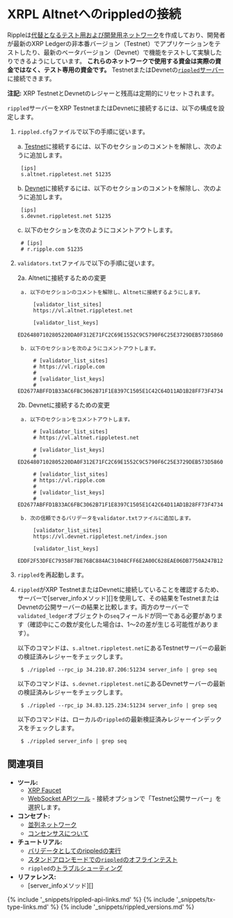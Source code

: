 # XRPL Altnetへのrippledの接続

Rippleは[代替となるテスト用および開発用ネットワーク](parallel-networks.html)を作成しており、開発者が最新のXRP Ledgerの非本番バージョン（Testnet）でアプリケーションをテストしたり、最新のベータバージョン（Devnet）で機能をテストして実験したりできるようにしています。 **これらのネットワークで使用する資金は実際の資金ではなく、テスト専用の資金です。** TestnetまたはDevnetの[`rippled`サーバー](the-rippled-server.html)に接続できます。

**注記:** XRP TestnetとDevnetのレジャーと残高は定期的にリセットされます。

`rippled`サーバーをXRP TestnetまたはDevnetに接続するには、以下の構成を設定します。

1. `rippled.cfg`ファイルで以下の手順に従います。

   a. [Testnet](xrp-testnet-faucet.html)に接続するには、以下のセクションのコメントを解除し、次のように追加します。

        [ips]
        s.altnet.rippletest.net 51235

   b. [Devnet](xrp-testnet-faucet.html)に接続するには、以下のセクションのコメントを解除し、次のように追加します。

        [ips]
        s.devnet.rippletest.net 51235

   c. 以下のセクションを次のようにコメントアウトします。

        # [ips]
        # r.ripple.com 51235



2. `validators.txt`ファイルで以下の手順に従います。

   2a. Altnetに接続するための変更

        a. 以下のセクションのコメントを解除し、Altnetに接続するようにします。

            [validator_list_sites]
            https://vl.altnet.rippletest.net

            [validator_list_keys]
            ED264807102805220DA0F312E71FC2C69E1552C9C5790F6C25E3729DEB573D5860

        b. 以下のセクションを次のようにコメントアウトします。

            # [validator_list_sites]
            # https://vl.ripple.com
            #
            # [validator_list_keys]
            # ED2677ABFFD1B33AC6FBC3062B71F1E8397C1505E1C42C64D11AD1B28FF73F4734

   2b. Devnetに接続するための変更

        a. 以下のセクションをコメントアウトします。

            # [validator_list_sites]
            # https://vl.altnet.rippletest.net

            # [validator_list_keys]
            # ED264807102805220DA0F312E71FC2C69E1552C9C5790F6C25E3729DEB573D5860        

            # [validator_list_sites]
            # https://vl.ripple.com
            #
            # [validator_list_keys]
            # ED2677ABFFD1B33AC6FBC3062B71F1E8397C1505E1C42C64D11AD1B28FF73F4734

        b. 次の信頼できるバリデータをvalidator.txtファイルに追加します。

            [validator_list_sites]
            https://vl.devnet.rippletest.net/index.json

            [validator_list_keys]
            EDDF2F53DFEC79358F7BE76BC884AC31048CFF6E2A00C628EAE06DB7750A247B12



3. `rippled`を再起動します。

4. `rippled`がXRP TestnetまたはDevnetに接続していることを確認するため、サーバーで[server_infoメソッド][]を使用して、その結果をTestnetまたはDevnetの公開サーバーの結果と比較します。両方のサーバーで`validated_ledger`オブジェクトの`seq`フィールドが同一である必要があります（確認中にこの数が変化した場合は、1～2の差が生じる可能性があります）。

   以下のコマンドは、`s.altnet.rippletest.net`にあるTestnetサーバーの最新の検証済みレジャーをチェックします。

        $ ./rippled --rpc_ip 34.210.87.206:51234 server_info | grep seq

   以下のコマンドは、`s.devnet.rippletest.net`にあるDevnetサーバーの最新の検証済みレジャーをチェックします。

        $ ./rippled --rpc_ip 34.83.125.234:51234 server_info | grep seq

   以下のコマンドは、ローカルの`rippled`の最新検証済みレジャーインデックスをチェックします。

        $ ./rippled server_info | grep seq


## 関連項目

- **ツール:**
  - [XRP Faucet](xrp-testnet-faucet.html)
  - [WebSocket APIツール](websocket-api-tool.html) - 接続オプションで「Testnet公開サーバー」を選択します。
- **コンセプト:**
  - [並列ネットワーク](parallel-networks.html)
  - [コンセンサスについて](intro-to-consensus.html)
- **チュートリアル:**
  - [バリデータとしてのrippledの実行](run-rippled-as-a-validator.html)
  - [スタンドアロンモードでの`rippled`のオフラインテスト](use-stand-alone-mode.html)
  - `rippled`の[トラブルシューティング](troubleshoot-the-rippled-server.html)
- **リファレンス:**
  - [server_infoメソッド][]



<!--{# common link defs #}-->
{% include '_snippets/rippled-api-links.md' %}
{% include '_snippets/tx-type-links.md' %}
{% include '_snippets/rippled_versions.md' %}
